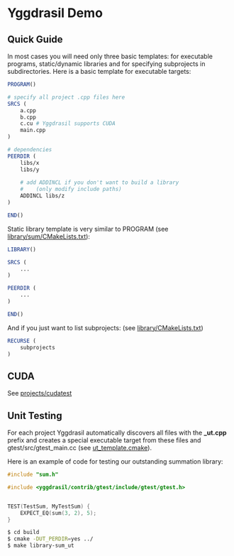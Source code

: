 # Yggdrasil Demo

## Quick Guide

In most cases you will need only three basic templates: for executable programs, static/dynamic libraries and for specifying subprojects in subdirectories.
Here is a basic template for executable targets:

```cmake
PROGRAM()

# specify all project .cpp files here
SRCS (
    a.cpp
    b.cpp
    c.cu # Yggdrasil supports CUDA
    main.cpp
)

# dependencies
PEERDIR (
    libs/x
    libs/y
    
    # add ADDINCL if you don't want to build a library
    #    (only modify include paths)
    ADDINCL libs/z
)

END()
```

Static library template is very similar to PROGRAM (see [library/sum/CMakeLists.txt](https://github.com/drsmithization/yggdrasil_demo/blob/master/library/sum/CMakeLists.txt)):
```cmake
LIBRARY()

SRCS (
    ...
)

PEERDIR (
    ...
)

END()
```

And if you just want to list subprojects:
(see [library/CMakeLists.txt](https://github.com/drsmithization/yggdrasil_demo/blob/master/library/CMakeLists.txt))
```cmake
RECURSE (
    subprojects
)
```

## CUDA
See [projects/cudatest](https://github.com/drsmithization/yggdrasil_demo/tree/master/projects/cudatest)


## Unit Testing
For each project Yggdrasil automatically discovers all files with the **_ut.cpp** prefix and creates a special executable target from these files and gtest/src/gtest_main.cc (see [ut_template.cmake](https://github.com/drsmithization/yggdrasil/blob/master/cmake/include/ut_template.cmake)). 

Here is an example of code for testing our outstanding summation library:
```C++
#include "sum.h"

#include <yggdrasil/contrib/gtest/include/gtest/gtest.h>


TEST(TestSum, MyTestSum) {
    EXPECT_EQ(sum(3, 2), 5);
}
```

```bash
$ cd build
$ cmake -DUT_PERDIR=yes ../
$ make library-sum_ut
```
